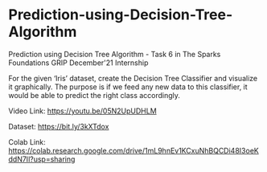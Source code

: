 # Prediction-using-Decision-Tree-Algorithm

Prediction using Decision Tree Algorithm - Task 6 in The Sparks Foundations GRIP December'21 Internship

For the given ‘Iris’ dataset, create the Decision Tree Classifier and visualize it graphically. 
The purpose is if we feed any new data to this classifier, it would be able to predict the right class accordingly.

Video Link: https://youtu.be/05N2UpUDHLM

Dataset: https://bit.ly/3kXTdox

Colab Link: https://colab.research.google.com/drive/1mL9hnEv1KCxuNhBQCDi48I3oeKddN7Il?usp=sharing
